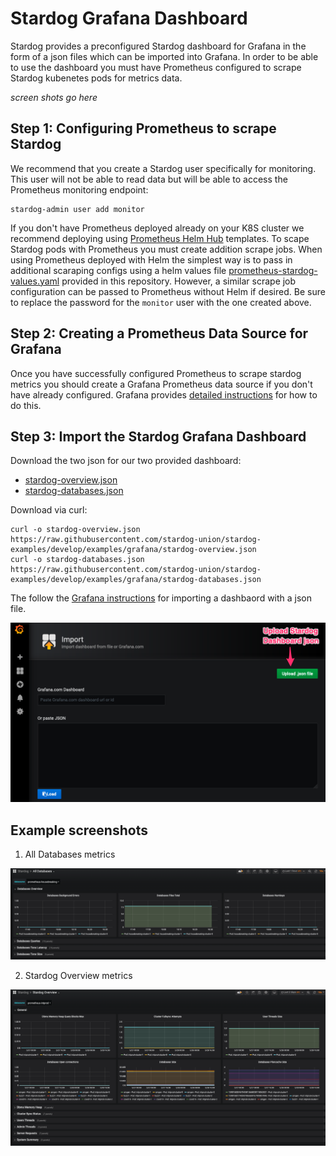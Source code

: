 Stardog Grafana Dashboard
=========================

Stardog provides a preconfigured Stardog dashboard for Grafana in the form of a json files which can
be imported into Grafana. In order to be able to use the dashboard you must have Prometheus
configured to scrape Stardog kubenetes pods for metrics data.

*screen shots go here*

Step 1: Configuring Prometheus to scrape Stardog
------------------------------------------------

We recommend that you create a Stardog user specifically for monitoring. This user will not be
able to read data but will be able to access the Prometheus monitoring endpoint:

    stardog-admin user add monitor

If you don't have Prometheus deployed already on your K8S cluster we recommend deploying using
[Prometheus Helm Hub](https://hub.helm.sh/charts/stable/prometheus) templates. To scape Stardog pods
with Prometheus you must create addition scrape jobs. When using Prometheus deployed with Helm the
simplest way is to pass in additional scaraping configs using a helm values file
[prometheus-stardog-values.yaml](./prometheus-stardog-values.yaml) provided in this repository. However,
a similar scrape job configuration can be passed to Prometheus without Helm if desired. Be sure to replace
the password for the `monitor` user with the one created above.


Step 2: Creating a Prometheus Data Source for Grafana
--------------------------------------------

Once you have successfully configured Prometheus to scrape stardog metrics you should create a
Grafana Prometheus data source if you don't have already configured. Grafana provides [detailed
instructions](https://grafana.com/docs/grafana/latest/features/datasources/prometheus/) for how to
do this.


Step 3: Import the Stardog Grafana Dashboard
--------------------------------------------

Download the two json for our two provided dashboard:

- [stardog-overview.json](https://raw.githubusercontent.com/stardog-union/stardog-examples/develop/examples/grafana/stardog-overview.json)
- [stardog-databases.json](https://raw.githubusercontent.com/stardog-union/stardog-examples/develop/examples/grafana/stardog-databases.json)

Download via curl:

    curl -o stardog-overview.json https://raw.githubusercontent.com/stardog-union/stardog-examples/develop/examples/grafana/stardog-overview.json
    curl -o stardog-databases.json https://raw.githubusercontent.com/stardog-union/stardog-examples/develop/examples/grafana/stardog-databases.json

The follow the [Grafana instructions](https://grafana.com/docs/grafana/latest/reference/export_import/#importing-a-dashboard)
for importing a dashbaord with a json file.

![import](./img/stardog-import-grafana.png)



## Example screenshots
1. All Databases metrics

![All Databases](img/all_databases.png?raw=true "All Databases")

2. Stardog Overview metrics

![Stardog Overview](img/stardog_overview.png?raw=true "Stardog Overview")

